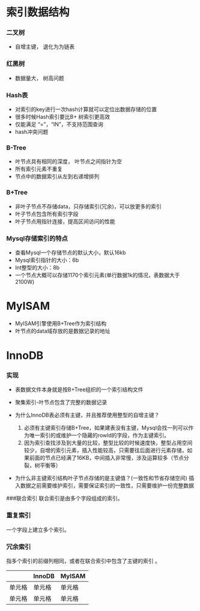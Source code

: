 # 索引数据结构
###  二叉树
- 自增主键， 退化为为链表

###   红黑树
- 数据量大， 树高问题
###  Hash表
- 对索引的key进行一次hash计算就可以定位出数据存储的位置
- 很多时候Hash索引要比B+ 树索引更高效
- 仅能满足 “=”，“IN”，不支持范围查询
- hash冲突问题
### B-Tree
- 叶节点具有相同的深度， 叶节点之间指针为空
- 所有索引元素不重复
- 节点中的数据索引从左到右递增排列
###  B+Tree
- 非叶子节点不存储data，只存储索引(冗余)，可以放更多的索引
- 叶子节点包含所有索引字段
- 叶子节点用指针连接，提高区间访问的性能

### Mysql存储索引的特点
- 查看Mysql一个存储节点的默认大小，默认16kb
- Mysql索引指针的大小：6b
- Int整型的大小：8b
- 一个节点大概可以存储1170个索引元素(单行数据1k的情况，表数据大于2100W)

# MyISAM
- MyISAM引擎使用B+Tree作为索引结构
- 叶节点的data域存放的是数据记录的地址

# InnoDB
### 实现
- 表数据文件本身就是按B+Tree组织的一个索引结构文件
- 聚集索引-叶节点包含了完整的数据记录
- 为什么InnoDB表必须有主键，并且推荐使用整型的自增主键？
  1. 必须有主键索引存储B+Tree，如果建表没有主键，Mysql会找一列可以作为唯一索引的或维护一个隐藏的rowId的字段，作为主键索引。
  1. 因为索引查找涉及到大量的比较，整型比较的时候速度快，整型占用空间较少，自增的索引元素，插入性能较高，只需要往后面进行元素存储，如果前面的节点已经满了16KB，中间插入非常慢，涉及运算较多（节点分裂，树平衡等）
  
- 为什么非主键索引结构叶子节点存储的是主键值？(一致性和节省存储空间)
  插入数据之前需要维护索引，需要保证索引的一致性，只需要维护一份完整数据
  
###联合索引 
联合索引是由多个字段组成的索引。

### 重复索引
一个字段上建立多个索引。

### 冗余索引
指多个索引的前缀列相同，或者在联合索引中包含了主键的索引 。
  
  
|      | InnoDB  | MyISAM  |
|  :----  | :----  | :----  |
| 单元格  | 单元格 | 单元格 |
| 单元格  | 单元格 | 单元格 |

